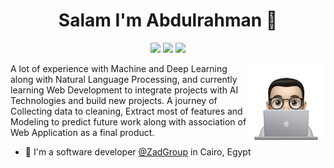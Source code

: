 <h1 align="center">Salam I'm Abdulrahman 👋</h1>
<p align="center">
    <a href="https://twitter.com/AbdulrahmanKamr"><img src="https://img.shields.io/badge/twitter-%231FA1F1?style=flat&logo=twitter&logoColor=white"/></a>
    <a href="https://www.facebook.com/abdo.elalamy.5"><img src="https://img.shields.io/badge/facebook-%231FA1F1?style=flat&logo=twitter&logoColor=white"/></a>
    <a href="https://www.linkedin.com/in/abdulrahman-mohamed-917a93130/"><img src="https://img.shields.io/badge/linkedin-%230177B5?style=flat&logo=linkedin&logoColor=white"/></a>
  </p>
  
  <img src="https://github.com/abdelrahmaan/abdelrahmaan/blob/master/profile-img.png" align="right" width="25%"/>

A lot of experience with Machine and Deep Learning along with Natural Language Processing, and currently learning Web Development to integrate projects with AI Technologies and build new projects. A journey of Collecting data to cleaning, Extract most of features and Modeling to predict future work along with association of Web Application as a final product.

- 🔭 I'm a software developer [@ZadGroup](https://zadgroup.net/) in Cairo, Egypt

<!--
**abdelrahmaan/abdelrahmaan** is a ✨ _special_ ✨ repository because its `README.md` (this file) appears on your GitHub profile.

Here are some ideas to get you started:

- 🔭 I’m currently working on ...
- 🌱 I’m currently learning ...
- 👯 I’m looking to collaborate on ...
- 🤔 I’m looking for help with ...
- 💬 Ask me about ...
- 📫 How to reach me: ...
- 😄 Pronouns: ...
- ⚡ Fun fact: ...
-->
